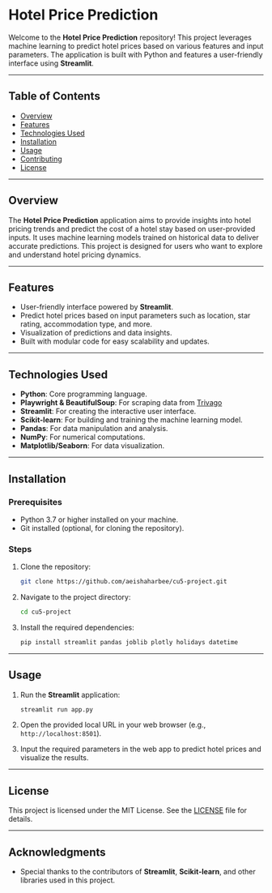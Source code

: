 # Hotel Price Prediction

Welcome to the **Hotel Price Prediction** repository! This project leverages machine learning to predict hotel prices based on various features and input parameters. The application is built with Python and features a user-friendly interface using **Streamlit**.

---

## Table of Contents
- [Overview](#overview)
- [Features](#features)
- [Technologies Used](#technologies-used)
- [Installation](#installation)
- [Usage](#usage)
- [Contributing](#contributing)
- [License](#license)

---

## Overview
The **Hotel Price Prediction** application aims to provide insights into hotel pricing trends and predict the cost of a hotel stay based on user-provided inputs. It uses machine learning models trained on historical data to deliver accurate predictions. This project is designed for users who want to explore and understand hotel pricing dynamics.

---

## Features
- User-friendly interface powered by **Streamlit**.
- Predict hotel prices based on input parameters such as location, star rating, accommodation type, and more.
- Visualization of predictions and data insights.
- Built with modular code for easy scalability and updates.

---

## Technologies Used
- **Python**: Core programming language.
- **Playwright & BeautifulSoup**: For scraping data from [Trivago](https://www.trivago.com.my/)
- **Streamlit**: For creating the interactive user interface.
- **Scikit-learn**: For building and training the machine learning model.
- **Pandas**: For data manipulation and analysis.
- **NumPy**: For numerical computations.
- **Matplotlib/Seaborn**: For data visualization.

---

## Installation

### Prerequisites
- Python 3.7 or higher installed on your machine.
- Git installed (optional, for cloning the repository).

### Steps
1. Clone the repository:
   ```bash
   git clone https://github.com/aeishaharbee/cu5-project.git
   ```
2. Navigate to the project directory:
   ```bash
   cd cu5-project
   ```
4. Install the required dependencies:
   ```bash
   pip install streamlit pandas joblib plotly holidays datetime 
   ```

---

## Usage

1. Run the **Streamlit** application:
   ```bash
   streamlit run app.py
   ```

2. Open the provided local URL in your web browser (e.g., `http://localhost:8501`).

3. Input the required parameters in the web app to predict hotel prices and visualize the results.

---

## License
This project is licensed under the MIT License. See the [LICENSE](LICENSE) file for details.

---

## Acknowledgments
- Special thanks to the contributors of **Streamlit**, **Scikit-learn**, and other libraries used in this project.

